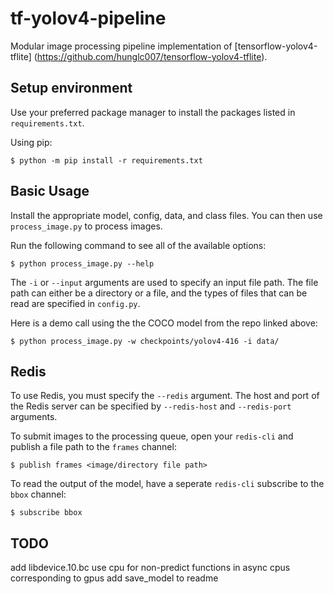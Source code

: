 # tf-yolov4-pipeline
 
Modular image processing pipeline implementation of [tensorflow-yolov4-tflite] (https://github.com/hunglc007/tensorflow-yolov4-tflite).


## Setup environment

Use your preferred package manager to install the packages listed in `requirements.txt`.

Using pip:

    $ python -m pip install -r requirements.txt

## Basic Usage

Install the appropriate model, config, data, and class files. You can then use `process_image.py` to process images.

Run the following command to see all of the available options:

    $ python process_image.py --help

The `-i` or `--input` arguments are used to specify an input file path. The file path can either be a directory or a file, and the types of files that can be read are specified in `config.py`.

Here is a demo call using the the COCO model from the repo linked above:

    $ python process_image.py -w checkpoints/yolov4-416 -i data/


## Redis

To use Redis, you must specify the `--redis` argument. The host and port of the Redis server can be specified by `--redis-host` and `--redis-port` arguments.

To submit images to the processing queue, open your `redis-cli` and publish a file path to the `frames` channel:

    $ publish frames <image/directory file path>

To read the output of the model, have a seperate `redis-cli` subscribe to the `bbox` channel:

    $ subscribe bbox



## TODO

add libdevice.10.bc
use cpu for non-predict functions in async
cpus corresponding to gpus
add save_model to readme